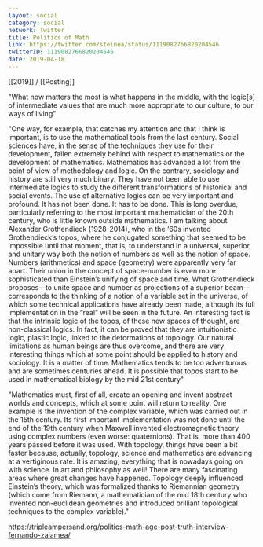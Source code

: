 ```yaml
---
layout: social
category: social
network: Twitter
title: Politics of Math
link: https://twitter.com/steinea/status/1119082766820204546
twitterID: 1119082766820204546
date: 2019-04-18
---
```


[[2019]] / [[Posting]]

"What now matters the most is what happens in the middle, with the logic[s] of intermediate values that are much more appropriate to our culture, to our ways of living"

"One way, for example, that catches my attention and that I think is important, is to use the mathematical tools from the last century. Social sciences have, in the sense of the techniques they use for their development, fallen extremely behind with respect to mathematics or the development of mathematics. Mathematics has advanced a lot from the point of view of methodology and logic. On the contrary, sociology and history are still very much binary. They have not been able to use intermediate logics to study the different transformations of historical and social events. The use of alternative logics can be very important and profound. It has not been done. It has to be done. This is long overdue, particularly referring to the most important mathematician of the 20th century, who is little known outside mathematics. I am talking about Alexander Grothendieck (1928-2014), who in the ‘60s invented Grothendieck’s topos, where he conjugated something that seemed to be impossible until that moment, that is, to understand in a universal, superior, and unitary way both the notion of numbers as well as the notion of space. Numbers (arithmetics) and space (geometry) were apparently very far apart. Their union in the concept of space-number is even more sophisticated than Einstein’s unifying of space and time. What Grothendieck proposes—to unite space and number as projections of a superior beam—corresponds to the thinking of a notion of a variable set in the universe, of which some technical applications have already been made, although its full implementation in the “real” will be seen in the future. An interesting fact is that the intrinsic logic of the topos, of these new spaces of thought, are non-classical logics. In fact, it can be proved that they are intuitionistic logic, plastic logic, linked to the deformations of topology. Our natural limitations as human beings are thus overcome, and there are very interesting things which at some point should be applied to history and sociology. It is a matter of time. Mathematics tends to be too adventurous and are sometimes centuries ahead. It is possible that topos start to be used in mathematical biology by the mid 21st century"

"Mathematics must, first of all, create an opening and invent abstract worlds and concepts, which at some point will return to reality. One example is the invention of the complex variable, which was carried out in the 15th century. Its first important implementation was not done until the end of the 19th century when Maxwell invented electromagnetic theory using complex numbers (even worse: quaternions). That is, more than 400 years passed before it was used. With topology, things have been a bit faster because, actually, topology, science and mathematics are advancing at a vertiginous rate. It is amazing, everything that is nowadays going on with science. In art and philosophy as well! There are many fascinating areas where great changes have happened. Topology deeply influenced Einstein’s theory, which was formalized thanks to Riemannian geometry (which come from Riemann, a mathematician of the mid 18th century who invented non-euclidean geometries and introduced brilliant topological techniques to the complex variable)."

<https://tripleampersand.org/politics-math-age-post-truth-interview-fernando-zalamea/>
